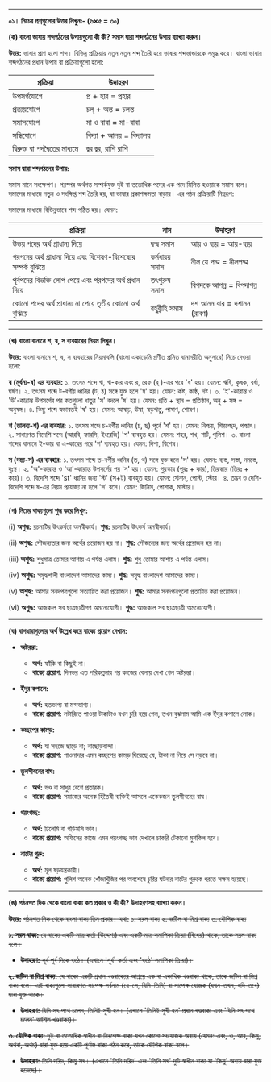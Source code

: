
---

**০১। নিচের প্রশ্নগুলোর উত্তর লিখুনঃ- (৬×৫ = ৩০)**

**(ক) বাংলা ভাষায় শব্দগঠনের উপায়গুলো কী কী? সমাস দ্বারা শব্দগঠনের উপায় ব্যাখ্যা করুন।**

**উত্তর:**
ভাষার প্রাণ হলো শব্দ। বিভিন্ন প্রক্রিয়ায় নতুন নতুন শব্দ তৈরি হয়ে ভাষার শব্দভান্ডারকে সমৃদ্ধ করে। বাংলা ভাষায় শব্দগঠনের প্রধান উপায় বা প্রক্রিয়াগুলো হলো:

| প্রক্রিয়া                      | উদাহরণ                    |
| ------------------------------ | ------------------------- |
| উপসর্গযোগে                     | প্র + হার = প্রহার        |
| প্রত্যয়যোগে                   | চল্ + অন্ত = চলন্ত        |
| সমাসযোগে                       | মা ও বাবা = মা-বাবা       |
| সন্ধিযোগে                      | বিদ্যা + আলয় = বিদ্যালয় |
| দ্বিরুক্ত বা পদদ্বৈতের মাধ্যমে | জ্বর জ্বর, রাশি রাশি      |


**সমাস দ্বারা শব্দগঠনের উপায়:**

সমাস মানে সংক্ষেপণ। পরস্পর অর্থগত সম্পর্কযুক্ত দুই বা ততোধিক পদের এক পদে মিলিত হওয়াকে সমাস বলে। সমাসের মাধ্যমে নতুন ও সংক্ষিপ্ত শব্দ তৈরি হয়, যা ভাষার প্রকাশক্ষমতা বাড়ায়। এর গঠন প্রক্রিয়াটি নিম্নরূপ:


সমাসের মাধ্যমে বিভিন্নভাবে শব্দ গঠিত হয়। যেমন:

| প্রক্রিয়া                                                      | নাম            | উদাহরণ                    |
| -------------------------------------------------------------- | -------------- | ------------------------- |
| উভয় পদের অর্থ প্রাধান্য দিয়ে                                  | দ্বন্দ্ব সমাস  | আয় ও ব্যয় = আয়-ব্যয়   |
| পরপদের অর্থ প্রাধান্য দিয়ে এবং বিশেষণ-বিশেষ্যের সম্পর্ক বুঝিয়ে | কর্মধারয় সমাস | নীল যে পদ্ম = নীলপদ্ম     |
| পূর্বপদের বিভক্তি লোপ পেয়ে এবং পরপদের অর্থ প্রধান দিয়ে         | তৎপুরুষ সমাস   | বিপদকে আপন্ন = বিপদাপন্ন  |
| কোনো পদের অর্থ প্রাধান্য না পেয়ে তৃতীয় কোনো অর্থ বুঝিয়ে      | বহুব্রীহি সমাস | দশ আনন যার = দশানন (রাবণ) |

---

**(খ) বাংলা বানানে শ, ষ, স ব্যবহারের নিয়ম লিখুন।**

**উত্তর:**
বাংলা বানানে শ, ষ, স ব্যবহারের নিয়মাবলি (বাংলা একাডেমি প্রণীত প্রমিত বানানরীতি অনুসারে) নিচে দেওয়া হলো:

**ষ (মূর্ধন্য-ষ) এর ব্যবহার:**
১.  তৎসম শব্দে ঋ, ঋ-কার এবং র, রেফ (র্ )-এর পরে 'ষ' হয়। যেমন: ঋষি, কৃষক, বর্ষা, ঘর্ষণ।
২.  তৎসম শব্দে ট-বর্গীয় ধ্বনির (ট, ঠ) সঙ্গে যুক্ত হলে 'ষ' হয়। যেমন: কষ্ট, কাষ্ঠ, নষ্ট।
৩.  'ই'-কারান্ত ও 'উ'-কারান্ত উপসর্গের পর কতগুলো ধাতুর 'স' বদলে 'ষ' হয়। যেমন: প্রতি + স্থান = প্রতিষ্ঠান, অনু + সঙ্গ = অনুষঙ্গ।
৪.  কিছু শব্দে স্বভাবতই 'ষ' হয়। যেমন: আষাঢ়, ঊষা, ষড়ঋতু, পাষাণ, শোষণ।

**শ (তালব্য-শ) এর ব্যবহার:**
১.  তৎসম শব্দে চ-বর্গীয় ধ্বনির (চ, ছ) পূর্বে 'শ' হয়। যেমন: নিশ্চয়, শিরশ্ছেদ, পশ্চাৎ।
২.  সাধারণত বিদেশি শব্দে (আরবি, ফারসি, ইংরেজি) 'শ' ব্যবহৃত হয়। যেমন: শহর, শখ, শার্ট, পুলিশ।
৩.  বাংলা শব্দের বানানে ই-কার বা এ-কারের পরে 'শ' ব্যবহৃত হয়। যেমন: দিশা, বিশেষ।

**স (দন্ত্য-স) এর ব্যবহার:**
১.  তৎসম শব্দে ত-বর্গীয় ধ্বনির (ত, থ) সঙ্গে যুক্ত হলে 'স' হয়। যেমন: ব্যস্ত, সস্তা, নমস্তে, দুঃস্থ।
২.  'অ'-কারান্ত ও 'আ'-কারান্ত উপসর্গের পর 'স' হয়। যেমন: পুরস্কার (পুরঃ + কার), তিরস্কার (তিরঃ + কার)।
৩.  বিদেশি শব্দে 'st' ধ্বনির জন্য 'স্ট' (স+ট) ব্যবহৃত হয়। যেমন: স্টেশন, পোস্ট, স্টোর।
৪.  তদ্ভব ও দেশি-বিদেশি শব্দে ষ-এর নিয়ম প্রযোজ্য না হলে 'স' বসে। যেমন: জিনিস, পোশাক, মাস্টার।

---

**(গ) নিচের বাক্যগুলো শুদ্ধ করে লিখুন:**

(i) **অশুদ্ধ:** রচনাটির উৎকর্ষতা অনস্বীকার্য।
    **শুদ্ধ:** রচনাটির উৎকর্ষ অনস্বীকার্য।

(ii) **অশুদ্ধ:** সৌজন্যতার জন্য অর্থের প্রয়োজন হয় না।
    **শুদ্ধ:** সৌজন্যের জন্য অর্থের প্রয়োজন হয় না।

(iii) **অশুদ্ধ:** শুধুমাত্র তোমার আশায় এ পর্যন্ত এলাম।
    **শুদ্ধ:** শুধু তোমার আশায় এ পর্যন্ত এলাম।

(iv) **অশুদ্ধ:** সমৃদ্ধশালী বাংলাদেশ আমাদের কাম্য।
    **শুদ্ধ:** সমৃদ্ধ বাংলাদেশ আমাদের কাম্য।

(v) **অশুদ্ধ:** আমার সনদপত্রগুলো সত্যায়িত করা প্রয়োজন।
    **শুদ্ধ:** আমার সনদপত্রগুলো প্রত্যয়িত করা প্রয়োজন।

(vi) **অশুদ্ধ:** আজকাল সব ছাত্রছাত্রীগণ অমনোযোগী।
    **শুদ্ধ:** আজকাল সব ছাত্রছাত্রী অমনোযোগী।

---

**(ঘ) বাগধারাগুলোর অর্থ উল্লেখ করে বাক্যে প্রয়োগ দেখান:**

*   **অষ্টরম্ভা:**
    *   **অর্থ:** ফাঁকি বা কিছুই না।
    *   **বাক্যে প্রয়োগ:** দিনভর এত পরিকল্পনার পর কাজের বেলায় দেখা গেল অষ্টরম্ভা।

*   **ইঁদুর কপালে:**
    *   **অর্থ:** হতভাগ্য বা মন্দভাগ্য।
    *   **বাক্যে প্রয়োগ:** লটারিতে পাওয়া টাকাটাও যখন চুরি হয়ে গেল, তখন বুঝলাম আমি এক ইঁদুর কপালে লোক।

*   **কচ্ছপের কামড়:**
    *   **অর্থ:** যা সহজে ছাড়ে না; নাছোড়বান্দা।
    *   **বাক্যে প্রয়োগ:** পাওনাদার এমন কচ্ছপের কামড় দিয়েছে যে, টাকা না নিয়ে সে নড়বে না।

*   **তুলসীবনের বাঘ:**
    *   **অর্থ:** ভণ্ড বা সাধুর বেশে প্রতারক।
    *   **বাক্যে প্রয়োগ:** সমাজের অনেক হিতৈষী ব্যক্তিই আসলে একেকজন তুলসীবনের বাঘ।

*   **গয়ংগচ্ছ:**
    *   **অর্থ:** ঢিলেমি বা গড়িমসি ভাব।
    *   **বাক্যে প্রয়োগ:** অফিসের কাজে এমন গয়ংগচ্ছ ভাব দেখালে চাকরি টেকানো মুশকিল হবে।

*   **নাটের গুরু:**
    *   **অর্থ:** মূল ষড়যন্ত্রকারী।
    *   **বাক্যে প্রয়োগ:** পুলিশ অনেক খোঁজাখুঁজির পর অবশেষে চুরির ঘটনার নাটের গুরুকে ধরতে সক্ষম হয়েছে।

---

**(ঙ) গঠনগত দিক থেকে বাংলা বাক্য কত প্রকার ও কী কী? উদাহরণসহ ব্যাখ্যা করুন।**

~~**উত্তর:**~~
~~গঠনগত দিক থেকে বাংলা বাক্য তিন প্রকার। যথা:~~
~~১. সরল বাক্য~~
~~২. জটিল বা মিশ্র বাক্য~~
~~৩. যৌগিক বাক্য~~

~~**১. সরল বাক্য:** যে বাক্যে একটি মাত্র কর্তা (উদ্দেশ্য) এবং একটি মাত্র সমাপিকা ক্রিয়া (বিধেয়) থাকে, তাকে সরল বাক্য বলে।~~
*   ~~**উদাহরণ:** সূর্য পূর্ব দিকে ওঠে। (এখানে 'সূর্য' কর্তা এবং 'ওঠে' সমাপিকা ক্রিয়া)।~~

~~**২. জটিল বা মিশ্র বাক্য:** যে বাক্যে একটি প্রধান খণ্ডবাক্যের আশ্রয়ে এক বা একাধিক খণ্ডবাক্য থাকে, তাকে জটিল বা মিশ্র বাক্য বলে। এই বাক্যগুলো সাধারণত সাপেক্ষ সর্বনাম (যে-সে, যিনি-তিনি) বা সাপেক্ষ যোজক (যখন-তখন, যদি-তবে) দ্বারা যুক্ত থাকে।~~
*   ~~**উদাহরণ:** যিনি সৎ পথে চলেন, তিনিই সুখী হন। (এখানে 'তিনিই সুখী হন' প্রধান খণ্ডবাক্য এবং 'যিনি সৎ পথে চলেন' আশ্রিত খণ্ডবাক্য)।~~

~~**৩. যৌগিক বাক্য:** দুই বা ততোধিক স্বাধীন বা নিরপেক্ষ বাক্য যখন কোনো সংযোজক অব্যয় (যেমন: এবং, ও, আর, কিন্তু, অথবা, অথচ) দ্বারা যুক্ত হয়ে একটি পূর্ণাঙ্গ বাক্য গঠন করে, তাকে যৌগিক বাক্য বলে।~~
*   ~~**উদাহরণ:** তিনি দরিদ্র, কিন্তু সৎ। (এখানে 'তিনি দরিদ্র' এবং 'তিনি সৎ' দুটি স্বাধীন বাক্য যা 'কিন্তু' অব্যয় দ্বারা যুক্ত হয়েছে)।~~
